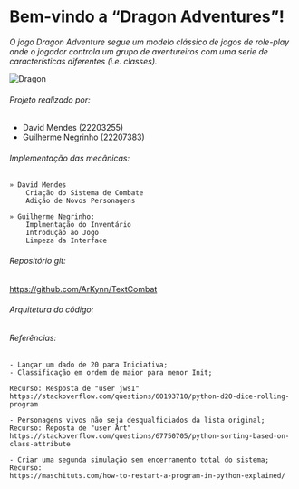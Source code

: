 # Bem-vindo a “Dragon Adventures”!

*O jogo Dragon Adventure segue um modelo clássico de jogos de role-play onde o jogador controla um grupo de aventureiros com uma serie de características diferentes (i.e. classes).*

![Dragon](https://images6.fanpop.com/image/photos/36700000/Toothless-the-Dragon-image-toothless-the-dragon-36773955-500-210.gif)

###### Projeto realizado por:
* David Mendes (22203255)
* Guilherme Negrinho (22207383)

###### Implementação das mecânicas:
    » David Mendes
        Criação do Sistema de Combate
        Adição de Novos Personagens

    » Guilherme Negrinho:
        Implmentação do Inventário
        Introdução ao Jogo
        Limpeza da Interface
    
###### Repositório git:
https://github.com/ArKynn/TextCombat

###### Arquitetura do código:


###### Referências:
    - Lançar um dado de 20 para Iniciativa;
    - Classificação em ordem de maior para menor Init;
    
    Recurso: Resposta de "user jws1"
    https://stackoverflow.com/questions/60193710/python-d20-dice-rolling-program
    
    - Personagens vivos não seja desqualficiados da lista original;
    Recurso: Reposta de "user Art"
    https://stackoverflow.com/questions/67750705/python-sorting-based-on-class-attribute
    
    - Criar uma segunda simulação sem encerramento total do sistema;
    Recurso:
    https://maschituts.com/how-to-restart-a-program-in-python-explained/

